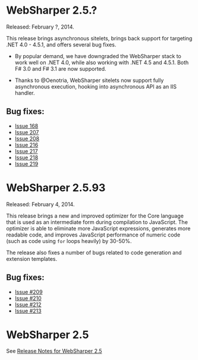 # WebSharper 2.5.?

Released: February ?, 2014.

This release brings asynchronous sitelets, brings back support for
targeting .NET 4.0 - 4.5.1, and offers several bug fixes.

* By popular demand, we have downgraded the WebSharper stack to work
  well on .NET 4.0, while also working with .NET 4.5 and 4.5.1.  Both
  F# 3.0 and F# 3.1 are now supported.

* Thanks to @Oenotria, WebSharper sitelets now support fully
  asynchronous execution, hooking into asynchronous API as an IIS
  handler.

## Bug fixes:

* [Issue 168](http://bitbucket.org/IntelliFactory/websharper/issue/168)
* [Issue 207](http://bitbucket.org/IntelliFactory/websharper/issue/207)
* [Issue 208](http://bitbucket.org/IntelliFactory/websharper/issue/208)
* [Issue 216](http://bitbucket.org/IntelliFactory/websharper/issue/216)
* [Issue 217](http://bitbucket.org/IntelliFactory/websharper/issue/217)
* [Issue 218](http://bitbucket.org/IntelliFactory/websharper/issue/218)
* [Issue 219](http://bitbucket.org/IntelliFactory/websharper/issue/219)

# WebSharper 2.5.93

Released: February 4, 2014.

This release brings a new and improved optimizer for the Core language
that is used as an intermediate form during compilation to JavaScript.
The optimizer is able to eliminate more JavaScript expressions,
generates more readable code, and improves JavaScript performance of
numeric code (such as code using `for` loops heavily) by 30-50%.

The release also fixes a number of bugs related to code generation and
extension templates.

## Bug fixes:

* [Issue #209](http://bitbucket.org/IntelliFactory/websharper/issue/209) 
* [Issue #210](http://bitbucket.org/IntelliFactory/websharper/issue/210)
* [Issue #212](http://bitbucket.org/IntelliFactory/websharper/issue/212)
* [Issue #213](http://bitbucket.org/IntelliFactory/websharper/issue/213)

# WebSharper 2.5

See [Release Notes for WebSharper 2.5](ReleaseNotes-2.5.md)
